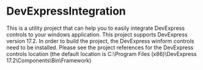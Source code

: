 # DevExpressIntegration
This is a utility project that can help you to easily integrate DevExpress controls to your windows application.
This project supports DevExpress version 17.2.
In order to build the project, the DevExpress winform controls need to be installed.
Please see the project references for the DevExpress controls location (the default location is C:\Program Files (x86)\DevExpress 17.2\Components\Bin\Framework)
